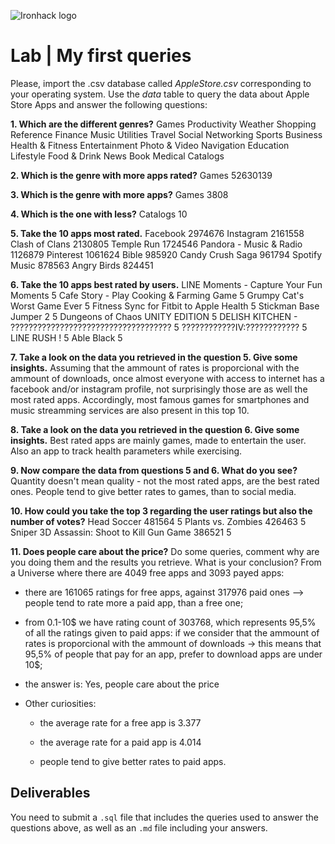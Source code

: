 ![Ironhack logo](https://i.imgur.com/1QgrNNw.png)

# Lab | My first queries

Please, import the .csv database called *AppleStore.csv* corresponding to your operating system. Use the *data* table to query the data about Apple Store Apps and answer the following questions: 

**1. Which are the different genres?**
Games
Productivity
Weather
Shopping
Reference
Finance
Music
Utilities
Travel
Social Networking
Sports
Business
Health & Fitness
Entertainment
Photo & Video
Navigation
Education
Lifestyle
Food & Drink
News
Book
Medical
Catalogs

**2. Which is the genre with more apps rated?**
Games	52630139

**3. Which is the genre with more apps?**
Games	3808

**4. Which is the one with less?**
Catalogs	10

**5. Take the 10 apps most rated.**
Facebook	2974676
Instagram	2161558
Clash of Clans	2130805
Temple Run	1724546
Pandora - Music & Radio	1126879
Pinterest	1061624
Bible	985920
Candy Crush Saga	961794
Spotify Music	878563
Angry Birds	824451

**6. Take the 10 apps best rated by users.**
LINE Moments - Capture Your Fun Moments	5
Cafe Story - Play Cooking & Farming Game	5
Grumpy Cat's Worst Game Ever	5
Fitness Sync for Fitbit to Apple Health	5
Stickman Base Jumper 2	5
Dungeons of Chaos UNITY EDITION	5
DELISH KITCHEN - ????????????????????????????????????	5
????????????IV:????????????	5
LINE RUSH !	5
Able Black	5

**7. Take a look on the data you retrieved in the question 5. Give some insights.**
Assuming that the ammount of rates is proporcional with the ammount of downloads, once almost everyone with access to internet has a facebook and/or instagram profile, not surprisingly those are as well the most rated apps. Accordingly, most famous games for smartphones and music streamming services are also present in this top 10.

**8. Take a look on the data you retrieved in the question 6. Give some insights.**
Best rated apps are mainly games, made to entertain the user. Also an app to track health parameters while exercising. 

**9. Now compare the data from questions 5 and 6. What do you see?**
Quantity doesn't mean quality - not the most rated apps, are the best rated ones. People tend to give better rates to games, than to social media.

**10. How could you take the top 3 regarding the user ratings but also the number of votes?**
Head Soccer	481564	5
Plants vs. Zombies	426463	5
Sniper 3D Assassin: Shoot to Kill Gun Game	386521	5

**11. Does people care about the price?** Do some queries, comment why are you doing them and the results you retrieve. What is your conclusion?
From a Universe where there are 4049 free apps and 3093 payed apps:
- there are 161065 ratings for free apps, against 317976 paid ones --> people tend to rate more a paid app, than a free one;
- from 0.1-10$ we have rating count of 303768, which represents 95,5% of all the ratings given to paid apps: 
        if we consider that the ammount of rates is proporcional with the ammount of downloads -> this means that 95,5% of people that pay for an app, prefer to download apps are under 10$;

- the answer is: Yes, people care about the price

- Other curiosities:
    - the average rate for a free app is 3.377
    - the average rate for a paid app is 4.014
    
    - people tend to give better rates to paid apps.


## Deliverables 
You need to submit a `.sql` file that includes the queries used to answer the questions above, as well as an `.md` file including your answers. 
